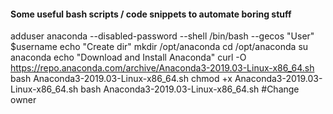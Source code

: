 #### Some useful bash scripts / code snippets to automate boring stuff

adduser anaconda --disabled-password --shell /bin/bash --gecos "User" $username
echo "Create dir"
mkdir /opt/anaconda
cd  /opt/anaconda
su anaconda
echo "Download and Install Anaconda"
curl -O https://repo.anaconda.com/archive/Anaconda3-2019.03-Linux-x86_64.sh
bash Anaconda3-2019.03-Linux-x86_64.sh
chmod +x Anaconda3-2019.03-Linux-x86_64.sh
bash Anaconda3-2019.03-Linux-x86_64.sh
#Change owner